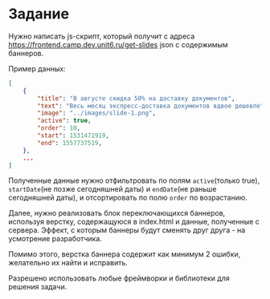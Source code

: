 # Задание
Нужно написать js-скрипт, который получит с адреса https://frontend.camp.dev.unit6.ru/get-slides json с содержимым баннеров.

Пример данных:

```json
[
    {
        "title": "В августе скидка 50% на доставку документов",
        "text": "Весь месяц экспресс-доставка документов вдвое дешевле",
        "image": "../images/slide-1.png",
        "active": true,
        "order": 10,
        "start": 1531471919,
        "end": 1557737519,
    },
    ...
]
```
Полученные данные нужно отфильтровать по полям `active`(только true), `startDate`(не позже сегодняшней даты) и `endDate`(не раньше сегодняшней даты), и отсортировать по полю `order` по возрастанию.

Далее, нужно реализовать блок переключающихся баннеров, используя верстку, содержащуюся в index.html и данные, полученные с сервера.
Эффект, с которым баннеры будут сменять друг друга - на усмотрение разработчика.

Помимо этого, верстка баннера содержит как минимум 2 ошибки, желательно их найти и исправить.

Разрешено использовать любые фреймворки и библиотеки для решения задачи.
